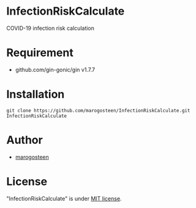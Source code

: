 # InfectionRiskCalculate

COVID-19 infection risk calculation

# Requirement

* github.com/gin-gonic/gin v1.7.7 

# Installation

```
git clone https://github.com/marogosteen/InfectionRiskCalculate.git InfectionRiskCalculate
```

# Author

* [marogosteen](https://github.com/marogosteen/)

# License

"InfectionRiskCalculate" is under [MIT license](https://en.wikipedia.org/wiki/MIT_License).
